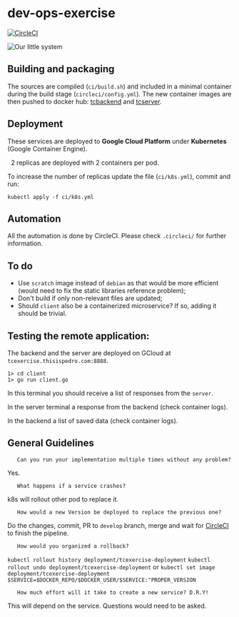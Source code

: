 # dev-ops-exercise

[![CircleCI](https://circleci.com/gh/pedroguima/exercise-dev-ops/tree/develop.svg?style=svg)](https://circleci.com/gh/pedroguima/exercise-dev-ops/tree/develop)

![Our little system](./dev-ops-exercise_201709.png)


## Building and packaging

   The sources are compiled (``ci/build.sh``) and included in a minimal container during the build stage (``circleci/config.yml``). The new container images are then pushed to docker hub: [tcbackend](https://hub.docker.com/r/pedroguima/tcbackend/) and [tcserver](https://hub.docker.com/r/pedroguima/tcserver).



## Deployment

   These services are deployed to __Google Cloud Platform__ under __Kubernetes__ (Google Container Engine).

   2 replicas are deployed with 2 containers per pod.

   To increase the number of replicas update the file (``ci/k8s.yml``), commit and run:
   
   ``kubectl apply -f ci/k8s.yml``
    


## Automation

  All the automation is done by CircleCI. Please check ``.circleci/`` for further information.



## To do

  - Use `scratch` image instead of ``debian`` as that would be more efficient (would need to fix the static libraries reference problem);
  - Don't build if only non-relevant files are updated;
  - Should ``client`` also be a containerized microservice? If so, adding it should be trivial.



## Testing the remote application: 

The backend and the server are deployed on GCloud at ```tcexercise.thisispedro.com:8888```.

    1> cd client
    1> go run client.go

In this terminal you should receive a list of responses from the `server`.

In the server terminal a response from the backend (check container logs).

In the backend a list of saved data (check container logs).



##  General Guidelines

       Can you run your implementation multiple times without any problem?
Yes.


       What happens if a service crashes?
k8s will rollout other pod to replace it.

       How would a new Version be deployed to replace the previous one?
       
Do the changes, commit, PR to ```develop``` branch, merge and wait for [CircleCI](https://circleci.com/gh/pedroguima/exercise-dev-ops) to finish the pipeline.
       
       How would you organized a rollback?

``kubectl rollout history deployment/tcexercise-deployment``
``kubectl rollout undo deployment/tcexercise-deployment`` 
or 
``kubectl set image deployment/tcexercise-deployment $SERVICE=$DOCKER_REPO/$DOCKER_USER/$SERVICE:"PROPER_VERSION``


       How much effort will it take to create a new service? D.R.Y!

This will depend on the service. Questions would need to be asked.

